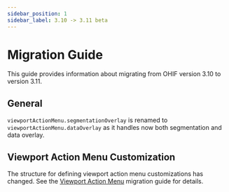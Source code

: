 ```yaml
---
sidebar_position: 1
sidebar_label: 3.10 -> 3.11 beta
---
```


# Migration Guide

This guide provides information about migrating from OHIF version 3.10 to version 3.11.

## General

`viewportActionMenu.segmentationOverlay` is renamed to `viewportActionMenu.dataOverlay`
as it handles now both segmentation and data overlay.

## Viewport Action Menu Customization

The structure for defining viewport action menu customizations has changed. See the [Viewport Action Menu](./viewport-action-menu.md) migration guide for details.
